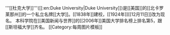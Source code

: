 '''[[杜克大学]]'''([[:en:Duke University|Duke University]])是[[美国]]的[[北卡罗莱那州]]的一个私立名牌[[大学]]。[[1838年]]建校，[[1924年]][[12月11日]]改为现名。 本科学院在[[美国新闻与世界]]的[[2006年]]美国大学排名榜上排名第5，跟[[斯坦福大学]]齐名。
<noinclude>[[Category:每周图片模板]]</noinclude>
